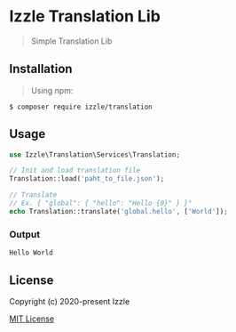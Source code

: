 # Izzle Translation Lib

> Simple Translation Lib

## Installation

> Using npm:
 ```shell
 $ composer require izzle/translation
 ```

## Usage

```php
use Izzle\Translation\Services\Translation;

// Init and load translation file
Translation::load('paht_to_file.json');

// Translate
// Ex. { "global": { "hello": "Hello {0}" } }"
echo Translation::translate('global.hello', ['World']);
```

### Output
```
Hello World
```

## License

Copyright (c) 2020-present Izzle

[MIT License](http://en.wikipedia.org/wiki/MIT_License)
